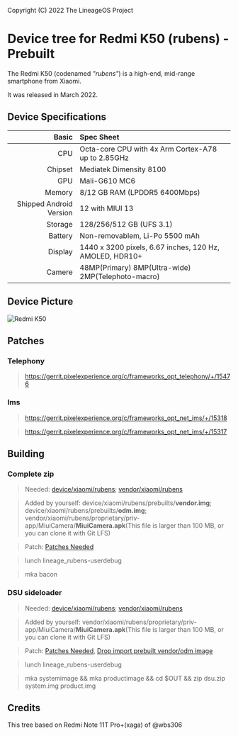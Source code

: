 Copyright (C) 2022 The LineageOS Project
# Device tree for Redmi K50 (rubens) - Prebuilt

The Redmi K50 (codenamed _"rubens"_) is a high-end, mid-range smartphone from Xiaomi.

It was released in March 2022.

## Device Specifications

|                   Basic | Spec Sheet                                              |
| ----------------------: | :------------------------------------------------------ |
|                     CPU | Octa-core CPU with 4x Arm Cortex-A78 up to 2.85GHz      |
|                 Chipset | Mediatek Dimensity 8100                                 |
|                     GPU | Mali-G610 MC6                                           |
|                  Memory | 8/12 GB RAM (LPDDR5 6400Mbps)                           |
| Shipped Android Version | 12 with MIUI 13                                         |
|                 Storage | 128/256/512 GB (UFS 3.1)                                |
|                 Battery | Non-removablem, Li-Po 5500 mAh                          |
|                 Display | 1440 x 3200 pixels, 6.67 inches, 120 Hz, AMOLED, HDR10+ |
|                  Camere | 48MP(Primary) 8MP(Ultra-wide) 2MP(Telephoto-macro)      |

## Device Picture
![Redmi K50](https://cdn.cnbj0.fds.api.mi-img.com/b2c-shopapi-pms/pms_1653381863.47942179.png)

## Patches

### Telephony
> https://gerrit.pixelexperience.org/c/frameworks_opt_telephony/+/15476

### Ims
> https://gerrit.pixelexperience.org/c/frameworks_opt_net_ims/+/15318

> https://gerrit.pixelexperience.org/c/frameworks_opt_net_ims/+/15317

## Building

### Complete zip
> Needed: [device/xiaomi/rubens](https://github.com/YuKongA/device_xiaomi_rubens-prebuilt); [vendor/xiaomi/rubens](https://github.com/YuKongA/vendor_xiaomi_rubens-prebuilt)

> Added by yourself: device/xiaomi/rubens/prebuilts/<b>vendor.img</b>; device/xiaomi/rubens/prebuilts/<b>odm.img</b>; vendor/xiaomi/rubens/proprietary/priv-app/MiuiCamera/<b>MiuiCamera.apk</b>(This file is larger than 100 MB, or you can clone it with Git LFS)

> Patch: [Patches Needed](#Patches)

> lunch lineage_rubens-userdebug

> mka bacon

### DSU sideloader
> Needed: [device/xiaomi/rubens](https://github.com/YuKongA/device_xiaomi_rubens-prebuilt); [vendor/xiaomi/rubens](https://github.com/YuKongA/vendor_xiaomi_rubens-prebuilt)

> Added by yourself: vendor/xiaomi/rubens/proprietary/priv-app/MiuiCamera/<b>MiuiCamera.apk</b>(This file is larger than 100 MB, or you can clone it with Git LFS)

> Patch: [Patches Needed](#Patches), [Drop import prebuilt vendor/odm image](https://github.com/YuKongA/device_xiaomi_rubens-prebuilt/commit/96060cfb8e85fa1a1e6728c68d08b36db233fa5d)

> lunch lineage_rubens-userdebug

> mka systemimage && mka productimage && cd $OUT && zip dsu.zip system.img product.img


## Credits
This tree based on Redmi Note 11T Pro+(xaga) of @wbs306
